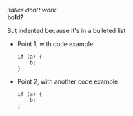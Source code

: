 *italics don't work*  
**bold?**

But indented because it's in a bulleted list

* Point 1, with code example:

    ```
    if (a) {
        b;
    }
    ```

* Point 2, with another code example:

  ```
  if (a) {
      b;
  }
  ```
